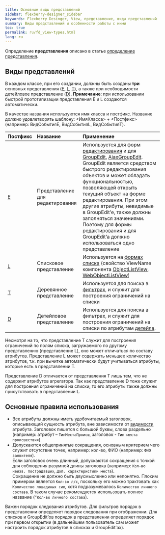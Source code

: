 ```yaml
---
title: Основные виды представлений
sidebar: flexberry-designer_sidebar
keywords: Flexberry Desinger, View, представление, виды представлений
summary: Виды представлений и особенности работы с ними
toc: true
permalink: ru/fd_view-types.html
lang: ru
---
```


Определение __представления__ описано в статье [определение представления](fd_view-definition.html).

## Виды представлений

В каждом классе, при его создании, должны быть созданы __три__ основных представления ([E](fd_e-view.html), [L](fd_l-view.html), [T](fd_t-view.html)), а также при необходимости детейловое представление ([D](fd_d-view.html)).
__Примечание__: при использовании быстрой прототипизации представления E и L создаются автоматически.

В качестве названия используются имя класса и постфикс. Название должно удовлетворять шаблону: <ИмяКласса> + <Постфикс> (например: ВидСобытияE, ВидСобытияL, ВидСобытияT).

Постфикс | Название | Применение
:-----------------|:-------------------|:---------------------------------------------------
[E](e-view.html) | Представление для редактирования | Используется для [форм редактирования](fd_editform.html) и для [GroupEdit](fw_group-edit.html), [AjaxGroupEdit](fa_ajax-group-edit.html). GroupEdit является средством быстрого редактирования объектов и может обладать функциональностью, позволяющей открыть текущий объект на форме редактирования. При этом другие атрибуты, невидимые в GroupEdit’е, также должны заполняться значениями. Поэтому для формы редактирования и для GroupEdit’а должно использоваться одно представление
[L](fd_l-view.html) | Списковое представление | Используется на [формах списка](fd_listform.html) (свойство ViewName компонента [ObjectListView](fw_object-list-view.html), [WebObjectListView](fa_web-object-list-view.html))
[T](fd_t-view.html) | Деревянное представление | Используется для поиска в [фильтрах](fo_filtersand-limits.html), и служит для построения ограничений на списки
[D](fd_d-view.html) | Детейловое представление | Используется для поиска в фильтрах, и служит для построения ограничений на списки по атрибутам [детейла](fo_detail-associations-properties.html).

Несмотря на то, что представление Т служит для построения ограничений по полям списка, загружаемого по другому представлению (представление L), оно может отличаться по составу атрибутов. Представление L может содержать меньшее количество атрибутов, т.к. при вычитке автоматически будут учитываться атрибуты, которые есть в представлении Т.

Представление D отличается от представления T лишь тем, что не содержит атрибутов агрегатора. Так как представление D тоже служит для построения ограничений на списки, то его атрибуты также должны присутствовать в представлении L.

## Основные правила использования

* Все атрибуты должны иметь удобочитаемый заголовок, описывающий сущность атрибута, вне зависимости от [видимости](fd_hidden-properties-view.html) атрибута. Заголовок пишется с большой буквы, слова раздельно (например: атрибут – `ТипМестаПроисш`, заголовок - `Тип места происшествия`).
* Допускаются общепринятые сокращения, основным критерием чего служит отсутствие точек, например: кол-во, ФИО (например: `ФИО заявителя`).  
Если заголовок очень длинный, допускаются сокращения с точкой для соблюдения разумной длины заголовка (например: `Кол-во неизв. пострадавших`, `Доп. характеристики места`).  
Сокращение не должно быть двусмысленно или непонятно. Плохим примером является `Кол-во л/с`, поскольку его можно трактовать как `Количество лошадиных сил`, хотя подразумевалось `Количество личного состава`. В таком случае рекомендуется использовать полное название (`“Кол-во личного состава`).

Важен порядок следования атрибутов. Для фильтров порядок в представлении определяет порядок следования при отображении. Для списков и GroupEdit’ов порядок в представлении определяет порядок при первом открытии (в дальнейшем пользователь сам может настроить порядок атрибутов в списках и GroupEdit’ах).



